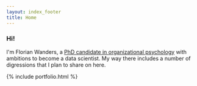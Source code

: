 ```yaml
---
layout: index_footer
title: Home
---
```



<h3>Hi! </h3>

I'm Florian Wanders, a <a title="University Profile" href="http://www.uva.nl/en/profile/w/a/f.wanders/f.wanders.html">PhD candidate in organizational psychology</a> with ambitions to become a data scientist. My way there includes a number of digressions that I plan to share on here. 


{% include portfolio.html %}


<script type="text/javascript">
    on_index = true;
</script>
